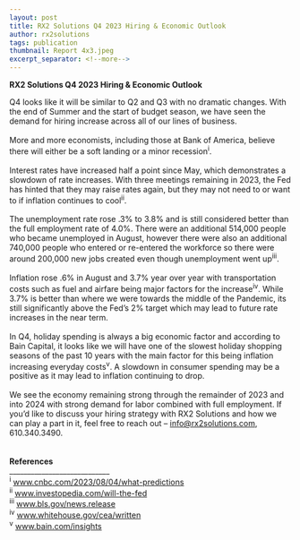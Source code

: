 ```yaml
---
layout: post
title: RX2 Solutions Q4 2023 Hiring & Economic Outlook
author: rx2solutions
tags: publication
thumbnail: Report 4x3.jpeg
excerpt_separator: <!--more-->
---
```

**RX2 Solutions Q4 2023 Hiring & Economic Outlook**

Q4 looks like it will be similar to Q2 and Q3 with no dramatic changes.  With the end of Summer and the start of budget season, we have seen the demand for hiring increase across all of our lines of business. <!--more--> <br>
<br>
More and more economists, including those at Bank of America, believe there will either be a soft landing or a minor recession<sup>i</sup>. <br>
<br>
Interest rates have increased half a point since May, which demonstrates a slowdown of rate increases.  With three meetings remaining in 2023, the Fed has hinted that they may raise rates again, but they may not need to or want to if inflation continues to cool<sup>ii</sup>.  <br>
<br>
The unemployment rate rose .3% to 3.8% and is still considered better than the full employment rate of 4.0%.  There were an additional 514,000 people who became unemployed in August, however there were also an additional 740,000 people who entered or re-entered the workforce so there were around 200,000 new jobs created even though unemployment went up<sup>iii</sup>. <br>
<br>
Inflation rose .6% in August and 3.7% year over year with transportation costs such as fuel and airfare being major factors for the increase<sup>iv</sup>.  While 3.7% is better than where we were towards the middle of the Pandemic, its still significantly above the Fed’s 2% target which may lead to future rate increases in the near term. <br>
<br>
In Q4, holiday spending is always a big economic factor and according to Bain Capital, it looks like we will have one of the slowest holiday shopping seasons of the past 10 years with the main factor for this being inflation increasing everyday costs<sup>v</sup>.  A slowdown in consumer spending may be a positive as it may lead to inflation continuing to drop.<br>
<br>
We see the economy remaining strong through the remainder of 2023 and into 2024 with strong demand for labor combined with full employment.  If you’d like to discuss your hiring strategy with RX2 Solutions and how we can play a part in it, feel free to reach out – [info@rx2solutions.com](mailto:info@rx2solutions.com), 610.340.3490.<br>
<br>
<be>
<br>
<b>References</b>
<br>
____________________________ <br>
<sup>i</sup> <a href="https://www.cnbc.com/2023/08/04/what-predictions-of-a-soft-landing-no-recession-mean-for-you.html">www.cnbc.com/2023/08/04/what-predictions</a>
<br>
<sup>ii</sup> <a href="https://www.investopedia.com/will-the-fed-raise-rates-again-and-push-cd-returns-even-higher-7853011">www.investopedia.com/will-the-fed</a>
<br>
<sup>iii</sup> <a href="https://www.bls.gov/news.release/pdf/empsit.pdf">www.bls.gov/news.release</a>
<br>
<sup>iv</sup> <a href="https://www.whitehouse.gov/cea/written-materials/2023/09/13/the-august-2023-consumer-price-index">www.whitehouse.gov/cea/written</a>
<br>
<sup>v</sup> <a href="https://www.bain.com/insights/2023-holiday-shopping-outlook-infographic/">www.bain.com/insights</a>
